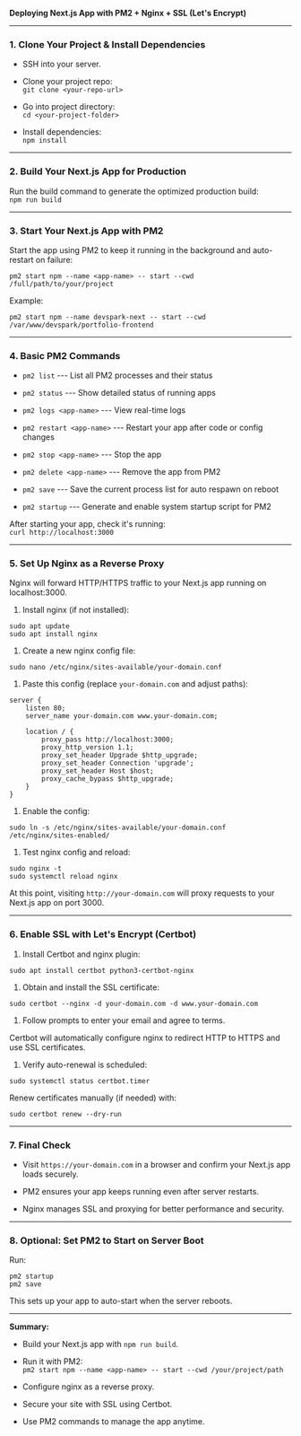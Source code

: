**Deploying Next.js App with PM2 + Nginx + SSL (Let's Encrypt)**

* * * * *

### 1\. Clone Your Project & Install Dependencies

-   SSH into your server.

-   Clone your project repo:\
    `git clone <your-repo-url>`

-   Go into project directory:\
    `cd <your-project-folder>`

-   Install dependencies:\
    `npm install`

* * * * *

### 2\. Build Your Next.js App for Production

Run the build command to generate the optimized production build:\
`npm run build`

* * * * *

### 3\. Start Your Next.js App with PM2

Start the app using PM2 to keep it running in the background and auto-restart on failure:

```
pm2 start npm --name <app-name> -- start --cwd /full/path/to/your/project

```

Example:

```
pm2 start npm --name devspark-next -- start --cwd /var/www/devspark/portfolio-frontend

```

* * * * *

### 4\. Basic PM2 Commands

-   `pm2 list` --- List all PM2 processes and their status

-   `pm2 status` --- Show detailed status of running apps

-   `pm2 logs <app-name>` --- View real-time logs

-   `pm2 restart <app-name>` --- Restart your app after code or config changes

-   `pm2 stop <app-name>` --- Stop the app

-   `pm2 delete <app-name>` --- Remove the app from PM2

-   `pm2 save` --- Save the current process list for auto respawn on reboot

-   `pm2 startup` --- Generate and enable system startup script for PM2

After starting your app, check it's running:\
`curl http://localhost:3000`

* * * * *

### 5\. Set Up Nginx as a Reverse Proxy

Nginx will forward HTTP/HTTPS traffic to your Next.js app running on localhost:3000.

1.  Install nginx (if not installed):

```
sudo apt update
sudo apt install nginx

```

1.  Create a new nginx config file:

```
sudo nano /etc/nginx/sites-available/your-domain.conf

```

1.  Paste this config (replace `your-domain.com` and adjust paths):

```
server {
    listen 80;
    server_name your-domain.com www.your-domain.com;

    location / {
        proxy_pass http://localhost:3000;
        proxy_http_version 1.1;
        proxy_set_header Upgrade $http_upgrade;
        proxy_set_header Connection 'upgrade';
        proxy_set_header Host $host;
        proxy_cache_bypass $http_upgrade;
    }
}

```

1.  Enable the config:

```
sudo ln -s /etc/nginx/sites-available/your-domain.conf /etc/nginx/sites-enabled/

```

1.  Test nginx config and reload:

```
sudo nginx -t
sudo systemctl reload nginx

```

At this point, visiting `http://your-domain.com` will proxy requests to your Next.js app on port 3000.

* * * * *

### 6\. Enable SSL with Let's Encrypt (Certbot)

1.  Install Certbot and nginx plugin:

```
sudo apt install certbot python3-certbot-nginx

```

1.  Obtain and install the SSL certificate:

```
sudo certbot --nginx -d your-domain.com -d www.your-domain.com

```

1.  Follow prompts to enter your email and agree to terms.

Certbot will automatically configure nginx to redirect HTTP to HTTPS and use SSL certificates.

1.  Verify auto-renewal is scheduled:

```
sudo systemctl status certbot.timer

```

Renew certificates manually (if needed) with:

```
sudo certbot renew --dry-run

```

* * * * *

### 7\. Final Check

-   Visit `https://your-domain.com` in a browser and confirm your Next.js app loads securely.

-   PM2 ensures your app keeps running even after server restarts.

-   Nginx manages SSL and proxying for better performance and security.

* * * * *

### 8\. Optional: Set PM2 to Start on Server Boot

Run:

```
pm2 startup
pm2 save

```

This sets up your app to auto-start when the server reboots.

* * * * *

**Summary:**

-   Build your Next.js app with `npm run build`.

-   Run it with PM2:\
    `pm2 start npm --name <app-name> -- start --cwd /your/project/path`

-   Configure nginx as a reverse proxy.

-   Secure your site with SSL using Certbot.

-   Use PM2 commands to manage the app anytime.
